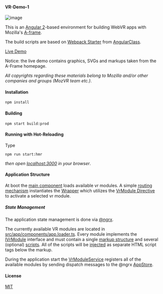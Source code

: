 #### VR-Demo-1

![image](http://imageup.info/upload/big/2016/07/14/57881762015e8.png)

This is an [Angular 2](https://angular.io/)-based environment for building WebVR apps with Mozilla's [A-frame](https://aframe.io/).

The build scripts are based on [Webpack Starter](https://github.com/AngularClass/angular2-webpack-starter) from [AngularClass](https://github.com/AngularClass). 

[Live Demo](http://brakmic.com/demos/vrdemo/)

Notice: the live demo contains graphics, SVGs and markups taken from the A-Frame homepage. 

*All copyrights regarding these materials belong to Mozilla and/or other companies and groups (MozVR team etc.)*.

#### Installation

```
npm install 
```

#### Building 
```
npm start build:prod 
```

#### Running with Hot-Reloading 
Type
```
npm run start:hmr 
```
*then open [localhost:3000](http://localhost:3000) in your browser*.

#### Application Structure 

At boot the [main component](https://github.com/brakmic/Angular_VRDemo/blob/master/src/app/components/app.component.ts) loads available vr modules. A simple [routing mechanism](https://github.com/brakmic/Angular_VRDemo/blob/master/src/app/components/app.routes.ts) instantiates the [Wrapper](https://github.com/brakmic/Angular_VRDemo/blob/master/src/app/components/shared/wrapper/wrapper.component.ts) which utilizes the [VrModule Directive](https://github.com/brakmic/Angular_VRDemo/blob/master/src/app/components/shared/directives/vr-module.directive.ts) to activate a selected vr module.


##### State Management

The application state management is done via [@ngrx](https://github.com/ngrx/ngrx.github.io). 

The currently available VR modules are located in [src/app/components/app.loader.ts](https://github.com/brakmic/Angular_VRDemo/blob/master/src/app/components/app.loader.ts). Every module implements the [IVrModule](https://github.com/brakmic/Angular_VRDemo/blob/master/src/app/interfaces/declarations/IVrModule.ts) interface and must contain a single [markup structure](https://github.com/brakmic/Angular_VRDemo/blob/master/src/app/interfaces/declarations/IVrModule.ts#L7) and several (optional) [scripts](https://github.com/brakmic/Angular_VRDemo/blob/master/src/app/interfaces/declarations/IVrModule.ts#L8). All of the scripts will be [injected](https://github.com/brakmic/Angular_VRDemo/blob/master/src/app/components/shared/directives/vr-module.directive.ts#L102) as separate HTML script tags below the markup.

During the application start the [VrModuleService](https://github.com/brakmic/Angular_VRDemo/blob/master/src/app/services/vr-module/vr-module.service.ts) registers all of the available modules by sending dispatch messages to the @ngrx [AppStore](https://github.com/brakmic/Angular_VRDemo/blob/master/src/app/stores/app/app.store.ts). 

#### License 

[MIT](https://github.com/brakmic/Angular_VRDemo/blob/master/LICENSE)
